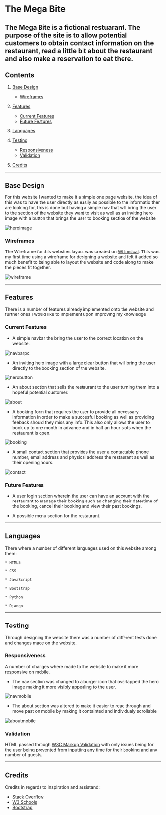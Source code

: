 # The Mega Bite

The Mega Bite is a fictional restuarant. The purpose of the site is to allow potential customers to obtain contact information on the restaurant, read a little bit about the restaurant and also make a reservation to eat there.
----
## Contents
1. [Base Design](#Design "Goto Design")
    * [Wireframes](#Wireframes "Goto Wireframes")

2. [Features](#Features "Goto Features")
    * [Current Features](#Current-Features "Goto Current Features")
    * [Future Features](#Future-Features "Goto Future Features")

3. [Languages](#Languages "Goto Languages")

4. [Testing](#Testing "Goto Testing")
    * [Responsiveness](#Responsiveness "Goto Responsiveness")
    * [Validation](#Validation "Goto Validation")

5. [Credits](#Credits "Goto Credits")

----

## Base Design
For this website I wanted to make it a simple one page website, the idea of this was to have the user directly as easily as possible to the informatio ther are looking for, this is done but having a simple nav that will bring the user to the section of the website they want to visit as well as an inviting hero image with a button that brings the user to booking section of the website

![heroimage](/assets/images/hero.PNG)

### Wireframes
The Wireframe for this websites layout was created on [Whimsical](https://whimsical.com/). This was my first time using a wireframe for designing a website and felt it added so much benefit to being able to layout the website and code along to make the pieces fit together.

![wireframe](/assets/images/wireframe.PNG)

----

## Features
There is a number of features already implemented onto the website and further ones I would like to implement upon improving my knowledge

### Current Features

* A simple navbar the bring the user to the correct location on the website.

![navbarpc](/assets/images/navbar_pc.PNG)

* An inviting hero image with a large clear button that will bring the user directly to the booking section of the website.

![herobutton](/assets/images/hero_button.PNG)

* An about section that sells the restaurant to the user turning them into a hopeful potential customer.

![about](/assets/images/about_section.PNG)

* A booking form that requires the user to provide all necessary information in order to make a succesful booking as well as providing feeback should they miss any info. This also only allows the user to book up to one month in advance and in half an hour slots when the restaurant is open.

![booking](/assets/images/booking_table.PNG)

* A small contact section that provides the user a contactable phone number, email address and physical address the restaurant as well as their opening hours.

![contact](/assets/images/contact_info.PNG)



### Future Features

* A user login section wherein the user can have an account with the restaurant to manage their booking such as changing their date/time of the booking, cancel their booking and view their past bookings.

* A possible menu section for the restaurant.

----

## Languages

There where a number of different languages used on this website among them:

    * HTML5

    * CSS

    * JavaScript

    * Bootstrap

    * Python

    * Django

----

## Testing

Through designing the website there was a number of different tests done and changes made on the website.

### Responsiveness

A number of changes where made to the website to make it more responsive on mobile.

* The nav section was changed to a burger icon that overlapped the hero image making it more visibly appealing to the user.

![navmobile](/assets/images/nav_mobile.PNG)

* The about section was altered to make it easier to read through and move past on mobile by making it containted and individualy scrollable

![aboutmobile](/assets/images/about_mobile.PNG)

### Validation

HTML passed through [W3C Markup Validation](https://validator.w3.org/nu/?doc=https%3A%2F%2Fcmurphy94.github.io%2FThe-Mega-Bite%2F) with only issues being for the user being prevented from inputting any time for their booking and any number of guests.

----

## Credits

Credits in regards to inspiration and assistand:

* [Stack Overflow](https://stackoverflow.com/)
* [W3 Schools](https://www.w3schools.com/)
* [Bootstrap](https://getbootstrap.com/docs/4.6/getting-started/introduction/)
